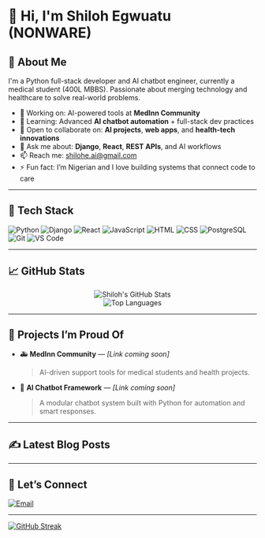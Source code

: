 # 👋 Hi, I'm Shiloh Egwuatu (NONWARE)

## 🚀 About Me

I'm a Python full-stack developer and AI chatbot engineer, currently a medical student (400L MBBS). Passionate about merging technology and healthcare to solve real-world problems.

- 🔭 Working on: AI-powered tools at **MedInn Community**
- 🌱 Learning: Advanced **AI chatbot automation** + full-stack dev practices
- 👯 Open to collaborate on: **AI projects**, **web apps**, and **health-tech innovations**
- 💬 Ask me about: **Django**, **React**, **REST APIs**, and AI workflows
- 📫 Reach me: [shilohe.ai@gmail.com](mailto:shilohe.ai@gmail.com)
- ⚡ Fun fact: I’m Nigerian and I love building systems that connect code to care

---

## 🧰 Tech Stack

![Python](https://img.shields.io/badge/Python-3670A0?style=for-the-badge&logo=python&logoColor=white)
![Django](https://img.shields.io/badge/Django-092E20?style=for-the-badge&logo=django&logoColor=white)
![React](https://img.shields.io/badge/React-20232A?style=for-the-badge&logo=react&logoColor=61DAFB)
![JavaScript](https://img.shields.io/badge/JavaScript-F7DF1E?style=for-the-badge&logo=javascript&logoColor=black)
![HTML](https://img.shields.io/badge/HTML5-E34F26?style=for-the-badge&logo=html5&logoColor=white)
![CSS](https://img.shields.io/badge/CSS3-1572B6?style=for-the-badge&logo=css3&logoColor=white)
![PostgreSQL](https://img.shields.io/badge/PostgreSQL-316192?style=for-the-badge&logo=postgresql&logoColor=white)
![Git](https://img.shields.io/badge/Git-F05032?style=for-the-badge&logo=git&logoColor=white)
![VS Code](https://img.shields.io/badge/VSCode-007ACC?style=for-the-badge&logo=visual%20studio%20code&logoColor=white)

---

## 📈 GitHub Stats

<p align="center">
  <img src="https://github-readme-stats.vercel.app/api?username=Bulwark-Inc&show_icons=true&theme=radical" alt="Shiloh's GitHub Stats" />
  <br />
  <img src="https://github-readme-stats.vercel.app/api/top-langs/?username=Bulwark-Inc&layout=compact&theme=radical" alt="Top Languages" />
</p>

---

## 🧠 Projects I’m Proud Of

- 🚑 **MedInn Community** — *[Link coming soon]*
  > AI-driven support tools for medical students and health projects.

- 🤖 **AI Chatbot Framework** — *[Link coming soon]*
  > A modular chatbot system built with Python for automation and smart responses.

---

## ✍️ Latest Blog Posts
<!-- BLOG-POST-LIST:START -->
<!-- BLOG-POST-LIST:END -->

---

## 🤝 Let’s Connect

[![Email](https://img.shields.io/badge/Email-D14836?style=flat-square&logo=gmail&logoColor=white)](mailto:shilohe.ai@gmail.com)
<!-- Add LinkedIn, Twitter, or Portfolio links later if needed -->

---

[![GitHub Streak](https://streak-stats.demolab.com/?user=Bulwark-Inc)](https://git.io/streak-stats)
